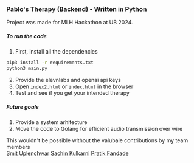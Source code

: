 ### Pablo's Therapy (Backend) - Written in Python

Project was made for MLH Hackathon at UB 2024. 

##### To run the code
1. First, install all the dependencies
```bash
pip3 install -r requirements.txt
python3 main.py
```
2. Provide the elevnlabs and openai api keys
3. Open ```index2.html``` or ```index.html``` in the browser
4. Test and see if you get your intended therapy


##### Future goals
1. Provide a system arhitecture
2. Move the code to Golang for efficient audio transmission over wire

This wouldn't be possible without the valubale contributions by my team members <br/>
[Smit Uplenchwar](https://github.com/smituplenchwar2687)
[Sachin Kulkarni](https://github.com/SachinNagrajK)
[Pratik Fandade](https://github.com/PratikFandade)
